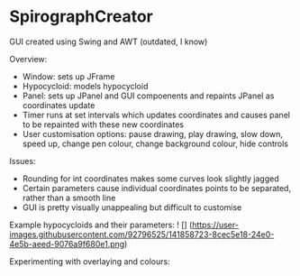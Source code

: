 # SpirographCreator

GUI created using Swing and AWT (outdated, I know)

Overview:
- Window: sets up JFrame
- Hypocycloid: models hypocycloid
- Panel: sets up JPanel and GUI compoenents and repaints JPanel as coordinates update
- Timer runs at set intervals which updates coordinates and causes panel to be repainted with these new coordinates
- User customisation options: pause drawing, play drawing, slow down, speed up, change pen colour, change background colour, hide controls

Issues:
- Rounding for int coordinates makes some curves look slightly jagged
- Certain parameters cause individual coordinates points to be separated, rather than a smooth line
- GUI is pretty visually unappealing but difficult to customise


Example hypocycloids and their parameters:
! [] (https://user-images.githubusercontent.com/92796525/141858723-8cec5e18-24e0-4e5b-aeed-9076a9f680e1.png)

Experimenting with overlaying and colours:
